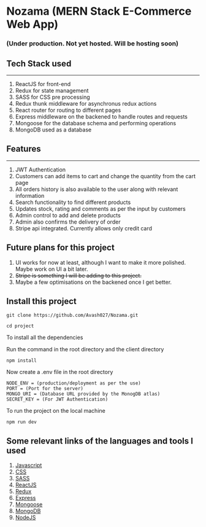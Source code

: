 # Nozama (MERN Stack E-Commerce Web App)

### (Under production. Not yet hosted. Will be hosting soon)

## Tech Stack used

<hr>

1. ReactJS for front-end
2. Redux for state management
3. SASS for CSS pre processing
4. Redux thunk middleware for asynchronus redux actions
5. React router for routing to different pages
6. Express middleware on the backened to handle routes and requests
7. Mongoose for the database schema and performing operations
8. MongoDB used as a database

## Features

<hr>

1. JWT Authentication
2. Customers can add items to cart and change the quantity from the cart page
3. All orders history is also available to the user along with relevant information
4. Search functionality to find different products
5. Updates stock, rating and comments as per the input by customers
6. Admin control to add and delete products
7. Admin also confirms the delivery of order
8. Stripe api integrated. Currently allows only credit card

## Future plans for this project

1. UI works for now at least, although I want to make it more polished. Maybe work on UI a bit later.
2. ~~Stripe is something I will be adding to this project.~~
3. Maybe a few optimisations on the backened once I get better.

## Install this project

```
git clone https://github.com/Avash027/Nozama.git
```

```
cd project
```

To install all the dependencies

Run the command in the root directory and the client directory

```
npm install
```

Now create a .env file in the root directory

```
NODE_ENV = (production/deployment as per the use)
PORT = (Port for the server)
MONGO_URI = (Database URL provided by the MonogDB atlas)
SECRET_KEY = (For JWT Authentication)
```

To run the project on the local machine

```
npm run dev
```

## Some relevant links of the languages and tools I used

1. [Javascript](https://developer.mozilla.org/en-US/docs/Web/JavaScript)
2. [CSS](https://developer.mozilla.org/en-US/docs/Web/CSS)
3. [SASS](https://sass-lang.com/documentation)
4. [ReactJS](https://reactjs.org/docs/getting-started.html)
5. [Redux](https://react-redux.js.org/)
6. [Express](https://expressjs.com/)
7. [Mongoose](https://mongoosejs.com/docs/)
8. [MongoDB](https://docs.mongodb.com/)
9. [NodeJS](https://nodejs.org/en/docs/)
